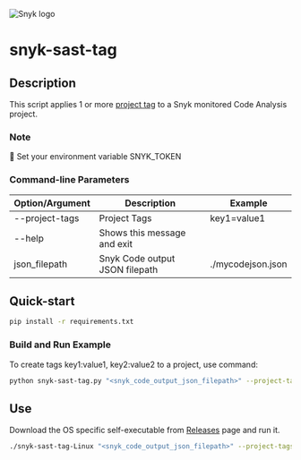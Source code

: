![Snyk logo](https://snyk.io/style/asset/logo/snyk-print.svg)

# snyk-sast-tag

## Description
This script applies 1 or more [project tag](https://docs.snyk.io/snyk-admin/snyk-projects/project-tags) to a Snyk monitored Code Analysis project.

### **Note**

:memo: Set your environment variable SNYK_TOKEN

### Command-line Parameters

| Option/Argument   | Description                                         | Example            |
|-------------------|-----------------------------------------------------|--------------------|
| --project-tags    | Project Tags                                        | key1=value1        |
| --help            | Shows this message and exit                         |                    |
| json_filepath     | Snyk Code output JSON filepath                      | ./mycodejson.json  |

## Quick-start
```bash
pip install -r requirements.txt
```

### Build and Run Example
To create tags key1:value1, key2:value2 to a project, use command:
```bash
python snyk-sast-tag.py "<snyk_code_output_json_filepath>" --project-tags="key1=value1,key2=value2"
```

## Use
Download the OS specific self-executable from [Releases](https://github.com/gwnlng/snyk-sast-tag/releases) page and run it.
```bash
./snyk-sast-tag-Linux "<snyk_code_output_json_filepath>" --project-tags="key1=value1,key2=value2"
```
